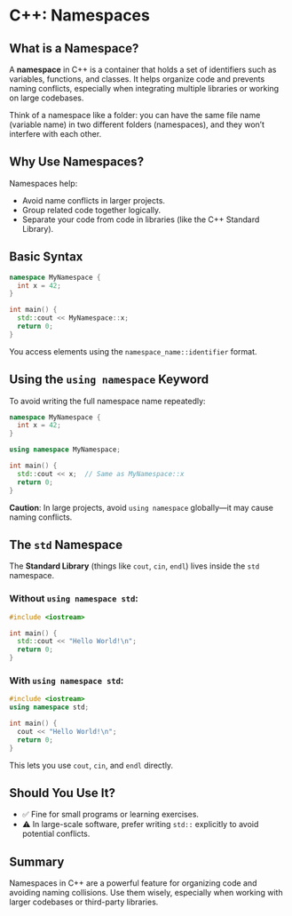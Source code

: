 # C++: Namespaces

## What is a Namespace?

A **namespace** in C++ is a container that holds a set of identifiers such as variables, functions, and classes. It helps organize code and prevents naming conflicts, especially when integrating multiple libraries or working on large codebases.

Think of a namespace like a folder: you can have the same file name (variable name) in two different folders (namespaces), and they won’t interfere with each other.

## Why Use Namespaces?

Namespaces help:

- Avoid name conflicts in larger projects.
- Group related code together logically.
- Separate your code from code in libraries (like the C++ Standard Library).

## Basic Syntax

```cpp
namespace MyNamespace {
  int x = 42;
}

int main() {
  std::cout << MyNamespace::x;
  return 0;
}
```

You access elements using the `namespace_name::identifier` format.

## Using the `using namespace` Keyword

To avoid writing the full namespace name repeatedly:

```cpp
namespace MyNamespace {
  int x = 42;
}

using namespace MyNamespace;

int main() {
  std::cout << x;  // Same as MyNamespace::x
  return 0;
}
```

**Caution**: In large projects, avoid `using namespace` globally—it may cause naming conflicts.

## The `std` Namespace

The **Standard Library** (things like `cout`, `cin`, `endl`) lives inside the `std` namespace.

### Without `using namespace std`:

```cpp
#include <iostream>

int main() {
  std::cout << "Hello World!\n";
  return 0;
}
```

### With `using namespace std`:

```cpp
#include <iostream>
using namespace std;

int main() {
  cout << "Hello World!\n";
  return 0;
}
```

This lets you use `cout`, `cin`, and `endl` directly.

## Should You Use It?

- ✅ Fine for small programs or learning exercises.
- ⚠️ In large-scale software, prefer writing `std::` explicitly to avoid potential conflicts.

## Summary

Namespaces in C++ are a powerful feature for organizing code and avoiding naming collisions. Use them wisely, especially when working with larger codebases or third-party libraries.
